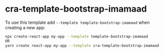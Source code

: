 # cra-template-bootstrap-imamaad

To use this template add `--template template-bootstrap-imamaad` when creating a new app:

```sh
npx create-react-app my-app --template template-bootstrap-imamaad
OR
yarn create react-app my-app --template cra-template-bootstrap-imamaad
```